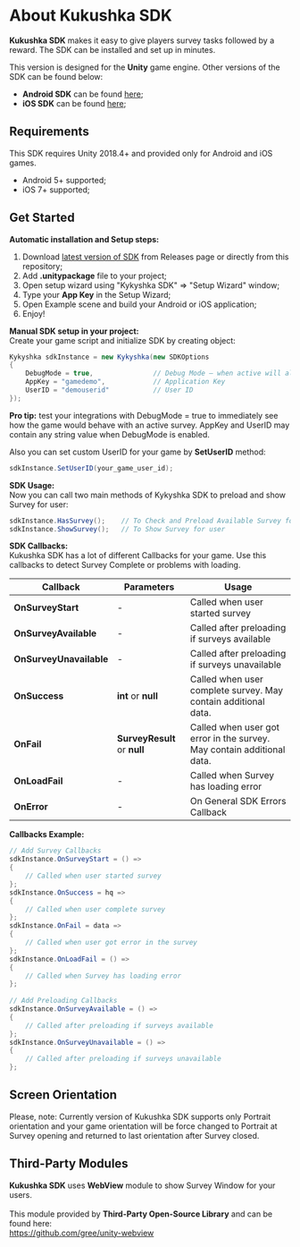 # About Kukushka SDK
**Kukushka SDK** makes it easy to give players survey tasks followed by a reward. The SDK can be installed and set up in minutes.

This version is designed for the **Unity** game engine. Other versions of the SDK can be found below:
- **Android SDK** can be found <a href="https://github.com/kykyshkaDev/Kykyshka_Android">here</a>;
- **iOS SDK** can be found <a href="https://github.com/kykyshkaDev/Kykyshka_iOS">here</a>;

## Requirements
This SDK requires Unity 2018.4+ and provided only for Android and iOS games.
- Android 5+ supported;
- iOS 7+ supported;

## Get Started
**Automatic installation and Setup steps:**
1) Download [latest version of SDK](https://github.com/kykyshkaDev/Kukushka_UnitySDK/releases) from Releases page or directly from this repository;
2) Add **.unitypackage** file to your project;
3) Open setup wizard using "Kykyshka SDK" => "Setup Wizard" window;
4) Type your **App Key** in the Setup Wizard;
5) Open Example scene and build your Android or iOS application;
6) Enjoy!

**Manual SDK setup in your project:**<br/>
Create your game script and initialize SDK by creating object:
```csharp
Kykyshka sdkInstance = new Kykyshka(new SDKOptions
{
    DebugMode = true,               // Debug Mode — when active will always display a demo survey regardless of AppKey, UserID, your geo etc. Useful for testing
    AppKey = "gamedemo",            // Application Key
    UserID = "demouserid"           // User ID
});
```
**Pro tip:** test your integrations with DebugMode = true to immediately see how the game would behave with an active survey. AppKey and UserID may contain any string value when DebugMode is enabled. 

Also you can set custom UserID for your game by **SetUserID** method:
```csharp
sdkInstance.SetUserID(your_game_user_id);
```

**SDK Usage:**<br/>
Now you can call two main methods of Kykyshka SDK to preload and show Survey for user:
```csharp
sdkInstance.HasSurvey();    // To Check and Preload Available Survey for this user
sdkInstance.ShowSurvey();   // To Show Survey for user
```

**SDK Callbacks:**<br/>
Kukushka SDK has a lot of different Callbacks for your game. Use this callbacks to detect Survey Complete or problems with loading.

| Callback             | Parameters                   | Usage                                                                  |
|----------------------|------------------------------|------------------------------------------------------------------------|
| **OnSurveyStart** | -                            | Called when user started survey                                        |
| **OnSurveyAvailable** | -                            | Called after preloading if surveys available                           |
| **OnSurveyUnavailable** | -                            | Called after preloading if surveys unavailable                         |
| **OnSuccess** | **int** or **null**          | Called when user complete survey. May contain additional data.         |
| **OnFail**    | **SurveyResult** or **null** | Called when user got error in the survey. May contain additional data. |
| **OnLoadFail** | -                            | Called when Survey has loading error                                   |
| **OnError** | -                            | On General SDK Errors Callback                                         |

**Callbacks Example:**
```csharp
// Add Survey Callbacks
sdkInstance.OnSurveyStart = () =>
{
    // Called when user started survey
};
sdkInstance.OnSuccess = hq =>
{
    // Called when user complete survey
};
sdkInstance.OnFail = data =>
{
    // Called when user got error in the survey
};
sdkInstance.OnLoadFail = () =>
{
    // Called when Survey has loading error 
};
            
// Add Preloading Callbacks
sdkInstance.OnSurveyAvailable = () =>
{
    // Called after preloading if surveys available
};
sdkInstance.OnSurveyUnavailable = () =>
{
    // Called after preloading if surveys unavailable
};
```

## Screen Orientation
Please, note: Currently version of Kukushka SDK supports only Portrait orientation and your game orientation will be force changed to Portrait at Survey opening and returned to last orientation after Survey closed.


## Third-Party Modules
**Kukushka SDK** uses **WebView** module to show Survey Window for your users.<br/><br/>
This module provided by **Third-Party Open-Source Library** and can be found here:<br/>
https://github.com/gree/unity-webview
